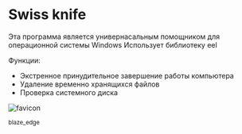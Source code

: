 # Swiss knife

Эта программа является универнасальным помощником для операционной системы Windows
Использует библиотеку eel

Функции:
* Экстренное принудительное завершение работы компьютера
* Удаление временно хранящихся файлов
* Проверка системного диска

![favicon](https://github.com/BlazeEdge/Swiss_Knife/assets/126488067/00bc0517-b350-44cf-935a-711bedc04e5e)

<sub>blaze_edge</sub>
